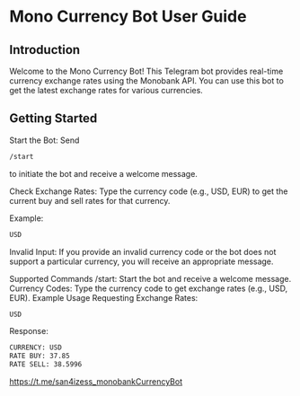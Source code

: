 # Mono Currency Bot User Guide
## Introduction
Welcome to the Mono Currency Bot! This Telegram bot provides real-time currency exchange rates using the Monobank API. You can use this bot to get the latest exchange rates for various currencies.

## Getting Started
Start the Bot: Send 
```sh
/start
```
to initiate the bot and receive a welcome message.

Check Exchange Rates: Type the currency code (e.g., USD, EUR) to get the current buy and sell rates for that currency.

Example:
```sh
USD
```

Invalid Input: If you provide an invalid currency code or the bot does not support a particular currency, you will receive an appropriate message.

Supported Commands
/start: Start the bot and receive a welcome message.
Currency Codes: Type the currency code to get exchange rates (e.g., USD, EUR).
Example Usage
Requesting Exchange Rates:

```sh
USD
```
Response:

```sh
CURRENCY: USD
RATE BUY: 37.85
RATE SELL: 38.5996
```


https://t.me/san4izess_monobankCurrencyBot
